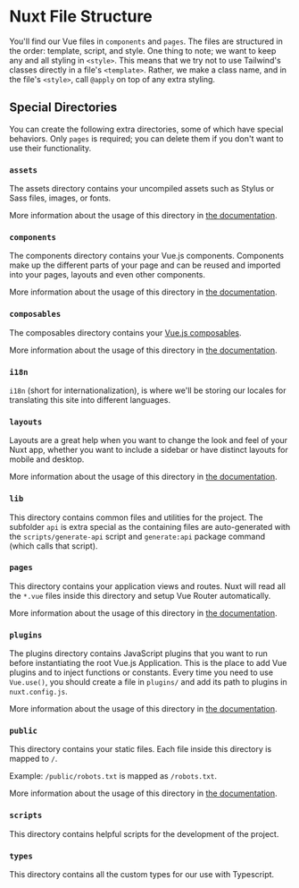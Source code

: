 # Nuxt File Structure

You'll find our Vue files in `components` and `pages`. The files are structured in the order: template, script, and style. One thing to note; we want to keep any and all styling in `<style>`. This means that we try not to use Tailwind's classes directly in a file's `<template>`. Rather, we make a class name, and in the file's `<style>`, call `@apply` on top of any extra styling.

## Special Directories

You can create the following extra directories, some of which have special behaviors. Only `pages` is required; you can delete them if you don't want to use their functionality.

### `assets`

The assets directory contains your uncompiled assets such as Stylus or Sass files, images, or fonts.

More information about the usage of this directory in [the documentation](https://nuxtjs.org/docs/2.x/directory-structure/assets).

### `components`

The components directory contains your Vue.js components. Components make up the different parts of your page and can be reused and imported into your pages, layouts and even other components.

More information about the usage of this directory in [the documentation](https://nuxtjs.org/docs/2.x/directory-structure/components).

### `composables`

The composables directory contains your [Vue.js composables](https://vuejs.org/guide/reusability/composables.html).

More information about the usage of this directory in [the documentation](https://v3.nuxtjs.org/guide/directory-structure/composables).

### `i18n`

`i18n` (short for internationalization), is where we'll be storing our locales for translating this site into different languages.

### `layouts`

Layouts are a great help when you want to change the look and feel of your Nuxt app, whether you want to include a sidebar or have distinct layouts for mobile and desktop.

More information about the usage of this directory in [the documentation](https://nuxtjs.org/docs/2.x/directory-structure/layouts).

### `lib`

This directory contains common files and utilities for the project. The subfolder `api` is extra special as the containing files are auto-generated with the `scripts/generate-api` script and `generate:api` package command (which calls that script).

### `pages`

This directory contains your application views and routes. Nuxt will read all the `*.vue` files inside this directory and setup Vue Router automatically.

More information about the usage of this directory in [the documentation](https://nuxtjs.org/docs/2.x/get-started/routing).

### `plugins`

The plugins directory contains JavaScript plugins that you want to run before instantiating the root Vue.js Application. This is the place to add Vue plugins and to inject functions or constants. Every time you need to use `Vue.use()`, you should create a file in `plugins/` and add its path to plugins in `nuxt.config.js`.

More information about the usage of this directory in [the documentation](https://nuxtjs.org/docs/2.x/directory-structure/plugins).

### `public`

This directory contains your static files. Each file inside this directory is mapped to `/`.

Example: `/public/robots.txt` is mapped as `/robots.txt`.

More information about the usage of this directory in [the documentation](https://nuxtjs.org/docs/2.x/directory-structure/static).

### `scripts`

This directory contains helpful scripts for the development of the project.

### `types`

This directory contains all the custom types for our use with Typescript.

